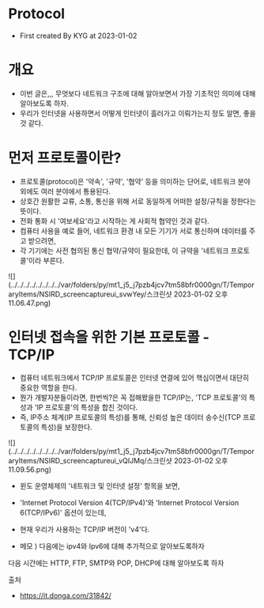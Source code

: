 # Protocol
- First created By KYG at 2023-01-02


# 개요
- 이번 글은,,, 무엇보다 네트워크 구조에 대해 알아보면서 가장 기초적인 의미에 대해 알아보도록 하자.
- 우리가 인터넷을 사용하면서 어떻게 인터넷이 흘러가고 이뤄가는지 정도 알면, 좋을 것 같다.

# 먼저 프로토콜이란?
- 프로토콜(protocol)은 '약속', '규약', '협약' 등을 의미하는 단어로, 네트워크 분야 외에도 여러 분야에서 통용된다. 
- 상호간 원활한 교류, 소통, 통신을 위해 서로 동일하게 어떠한 설정/규칙을 정한다는 뜻이다. 
- 전화 통화 시 '여보세요'라고 시작하는 게 사회적 협약인 것과 같다.
- 컴퓨터 사용을 예로 들어, 네트워크 환경 내 모든 기기가 서로 통신하며 데이터를 주고 받으려면,
- 각 기기에는 사전 협의된 통신 협약/규약이 필요한데, 이 규약을 '네트워크 프로토콜'이라 부른다.

![](../../../../../../../../var/folders/py/mt1_j5_j7pzb4jcv7tm58bfr0000gn/T/TemporaryItems/NSIRD_screencaptureui_svwYey/스크린샷 2023-01-02 오후 11.06.47.png)

# 인터넷 접속을 위한 기본 프로토콜 - TCP/IP
- 컴퓨터 네트워크에서 TCP/IP 프로토콜은 인터넷 연결에 있어 핵심이면서 대단히 중요한 역할을 한다.
- 뭔가 개발자분들이라면, 한번씩?은 꼭 접해봤을한 TCP/IP는, 'TCP 프로토콜'의 특성과 'IP 프로토콜'의 특성을 합친 것이다. 
- 즉, IP주소 체계(IP 프로토콜의 특성)를 통해, 신뢰성 높은 데이터 송수신(TCP 프로토콜의 특성)을 보장한다.

![](../../../../../../../../var/folders/py/mt1_j5_j7pzb4jcv7tm58bfr0000gn/T/TemporaryItems/NSIRD_screencaptureui_vQIJMq/스크린샷 2023-01-02 오후 11.09.56.png)

- 윈도 운영체제의 '네트워크 및 인터넷 설정' 항목을 보면,
- 'Internet Protocol Version 4(TCP/IPv4)'와 'Internet Protocol Version 6(TCP/IPv6)' 옵션이 있는데, 
- 현재 우리가 사용하는 TCP/IP 버전이 'v4'다.

- 메모 ) 다음에는 ipv4와 Ipv6에 대해 추가적으로 알아보도록하자

다음 시간에는 HTTP, FTP, SMTP와 POP, DHCP에  대해 알아보도록 하자







출처
- https://it.donga.com/31842/